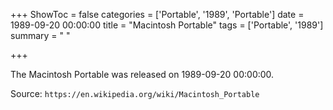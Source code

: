 +++
ShowToc = false
categories = ['Portable', '1989', 'Portable']
date = 1989-09-20 00:00:00
title = "Macintosh Portable"
tags = ['Portable', '1989']
summary = " "

+++

The Macintosh Portable was released on 1989-09-20 00:00:00.

Source: `https://en.wikipedia.org/wiki/Macintosh_Portable`
